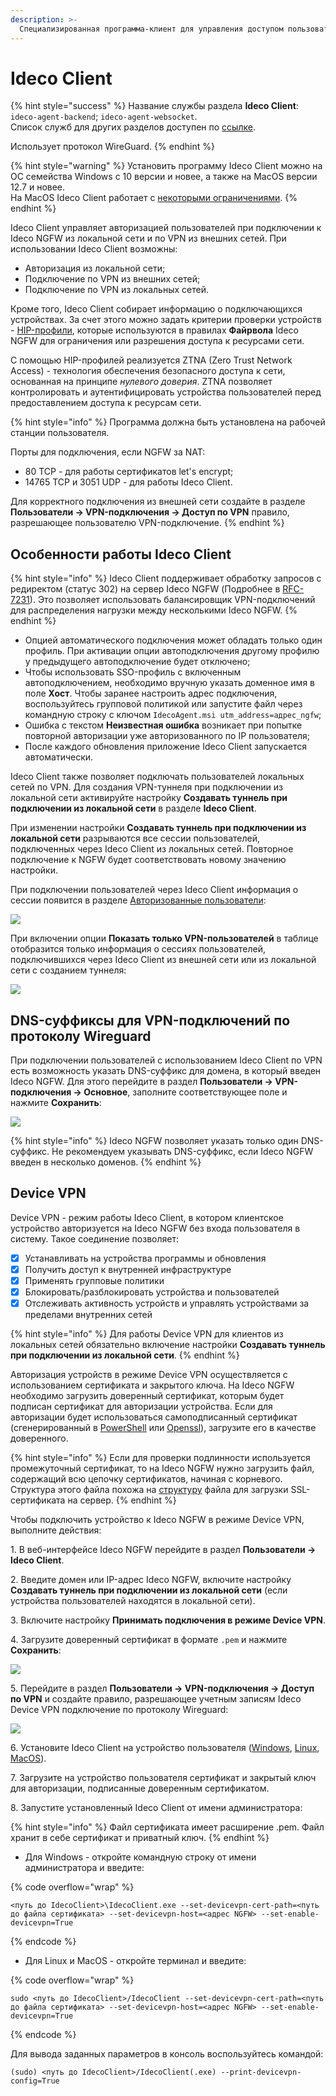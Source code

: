 ```yaml
---
description: >-
  Специализированная программа-клиент для управления доступом пользователей в интернет.
---
```


# Ideco Client

{% hint style="success" %}
Название службы раздела **Ideco Сlient**: `ideco-agent-backend`; `ideco-agent-websocket`. \
Список служб для других разделов доступен по [ссылке](/settings/server-management/terminal/README.md).

Использует протокол WireGuard.
{% endhint %}

{% hint style="warning" %}
Установить программу Ideco Client можно на ОС семейства Windows с 10 версии и новее, а также на MacOS версии 12.7 и новее.\
На MacOS Ideco Client работает с [некоторыми ограничениями](/settings/users/ideco-client/ideco-client-macos.md).
{% endhint %}

Ideco Client управляет авторизацией пользователей при подключении к Ideco NGFW из локальной сети и по VPN из внешних сетей. При использовании Ideco Client возможны:

* Авторизация из локальной сети;
* Подключение по VPN из внешних сетей;
* Подключение по VPN из локальных сетей.

Кроме того, Ideco Client собирает информацию о подключающихся устройствах. За счет этого можно задать критерии проверки устройств - [HIP-профили](/settings/users/hip-profiles.md), которые используются в правилах **Файрвола** Ideco NGFW для ограничения или разрешения доступа к ресурсами сети. 

С помощью HIP-профилей реализуется ZTNA (Zero Trust Network Access) - технология обеспечения безопасного доступа к сети, основанная на принципе *нулевого доверия*. ZTNA позволяет контролировать и аутентифицировать устройства пользователей перед предоставлением доступа к ресурсам сети.

{% hint style="info" %}
Программа должна быть установлена на рабочей станции пользователя.

Порты для подключения, если NGFW за NAT:

* 80 TCP - для работы сертификатов let's encrypt;
* 14765 TCP и 3051 UDP  - для работы Ideco Client.

Для корректного подключения из внешней сети создайте в разделе **Пользователи -> VPN-подключения -> Доступ по VPN** правило, разрешающее пользователю VPN-подключение.
{% endhint %}

## Особенности работы Ideco Client

{% hint style="info" %}
Ideco Client поддерживает обработку запросов с редиректом (статус 302) на сервер Ideco NGFW (Подробнее в [RFC-7231](https://datatracker.ietf.org/doc/html/rfc7231)). Это позволяет использовать балансировщик VPN-подключений для распределения нагрузки между несколькими Ideco NGFW.
{% endhint %}

* Опцией автоматического подключения может обладать только один профиль. При активации опции автоподключения другому профилю у предыдущего автоподключение будет отключено;
* Чтобы использовать SSO-профиль с включенным автоподключением, необходимо вручную указать доменное имя в поле **Хост**. Чтобы заранее настроить адрес подключения, воспользуйтесь групповой политикой или запустите файл через командную строку с ключом `IdecoAgent.msi utm_address=адрес_ngfw`;
* Ошибка с текстом **Неизвестная ошибка** возникает при попытке повторной авторизации уже авторизованного по IP пользователя;
* После каждого обновления приложение Ideco Client запускается автоматически.

Ideco Client также позволяет подключать пользователей локальных сетей по VPN. Для создания VPN-туннеля при подключении из локальной сети активируйте настройку **Создавать туннель при подключении из локальной сети** в разделе **Ideco Client**.

При изменении настройки **Создавать туннель при подключении из локальной сети** разрываются все сессии пользователей, подключенных через Ideco Client из локальных сетей. Повторное подключение к NGFW будет соответствовать новому значению настройки.

При подключении пользователей через Ideco Client информация о сессии появится в разделе [Авторизованные пользователи](/settings/monitor/authorized-users.md):

![](/.gitbook/assets/monitor-connections8.png)

При включении опции **Показать только VPN-пользователей** в таблице отобразится только информация о сессиях пользователей, подключившихся через Ideco Client из внешней сети или из локальной сети с созданием туннеля:

![](/.gitbook/assets/monitor-connections7.png)

## DNS-суффиксы для VPN-подключений по протоколу Wireguard

При подключении пользователей с использованием Ideco Client по VPN есть возможность указать DNS-суффикс для домена, в который введен Ideco NGFW. Для этого перейдите в раздел **Пользователи -> VPN-подключения -> Основное**, заполните соответствующее поле и нажмите **Сохранить**:

![](/.gitbook/assets/vpn-authorization17.png)

{% hint style="info" %}
Ideco NGFW позволяет указать только один DNS-суффикс. Не рекомендуем указывать DNS-суффикс, если Ideco NGFW введен в несколько доменов.
{% endhint %}

## Device VPN

Device VPN - режим работы Ideco Client, в котором клиентское устройство авторизуется на Ideco NGFW без входа пользователя в систему. Такое соединение позволяет:

* [x] Устанавливать на устройства программы и обновления
* [x] Получить доступ к внутренней инфраструктуре
* [x] Применять групповые политики
* [x] Блокировать/разблокировать устройства и пользователей
* [x] Отслеживать активность устройств и управлять устройствами за пределами внутренних сетей

{% hint style="info" %}
Для работы Device VPN для клиентов из локальных сетей обязательно включение настройки **Создавать туннель при подключении из локальной сети**.
{% endhint %}

Авторизация устройств в режиме Device VPN осуществляется с использованием сертификата и закрытого ключа. На Ideco NGFW необходимо загрузить доверенный сертификат, которым будет подписан сертификат для авторизации устройства. Если для авторизации будет использоваться самоподписанный сертификат (сгенерированный в [PowerShell](/settings/services/certificates/creating-ssl-sert-powershell.md) или [Openssl](/settings/services/certificates/creating-openssl-cert.md)), загрузите его в качестве доверенного.

{% hint style="info" %}
Если для проверки подлинности используется промежуточный сертификат, то на Ideco NGFW нужно загрузить файл, содержащий всю цепочку сертификатов, начиная с корневого. Структура этого файла похожа на [структуру](/settings/services/certificates/upload-ssl-certificate-to-server.md) файла для загрузки SSL-сертификата на сервер.
{% endhint %}

Чтобы подключить устройство к Ideco NGFW в режиме Device VPN, выполните действия:

1\. В веб-интерфейсе Ideco NGFW перейдите в раздел **Пользователи -> Ideco Client**.

2\. Введите домен или IP-адрес Ideco NGFW, включите настройку **Создавать туннель при подключении из локальной сети** (если устройства пользователей находятся в локальной сети).

3\. Включите настройку **Принимать подключения в режиме Device VPN**.

4\. Загрузите доверенный сертификат в формате `.pem` и нажмите **Сохранить**:

![](/.gitbook/assets/ideco-client6.png)

5\. Перейдите в раздел **Пользователи -> VPN-подключения -> Доступ по VPN** и создайте правило, разрешающее учетным записям Ideco Device VPN подключение по протоколу Wireguard:

![](/.gitbook/assets/vpn-authorization18.png)

6\. Установите Ideco Client на устройство пользователя ([Windows](/settings/users/ideco-client/ideco-client-windows.md), [Linux](/settings/users/ideco-client/ideco-client-linux.md), [MacOS](/settings/users/ideco-client/ideco-client-macos.md)).

7\. Загрузите на устройство пользователя сертификат и закрытый ключ для авторизации, подписанные доверенным сертификатом.

8\. Запустите установленный Ideco Client от имени администратора:

{% hint style="info" %}
Файл сертификата имеет расширение .pem. Файл хранит в себе сертификат и приватный ключ.
{% endhint %}

* Для Windows - откройте командную строку от имени администратора и введите:

{% code overflow="wrap" %}
```
<путь до IdecoClient>\IdecoClient.exe --set-devicevpn-cert-path=<путь до файла сертификата> --set-devicevpn-host=<адрес NGFW> --set-enable-devicevpn=True
```
{% endcode %}

* Для Linux и MacOS - откройте терминал и введите:

{% code overflow="wrap" %}
```
sudo <путь до IdecoClient>/IdecoClient --set-devicevpn-cert-path=<путь до файла сертификата> --set-devicevpn-host=<адрес NGFW> --set-enable-devicevpn=True
```
{% endcode %}

Для вывода заданных параметров в консоль воспользуйтесь командой:

```
(sudo) <путь до IdecoClient>/IdecoClient(.exe) --print-devicevpn-config=True
```